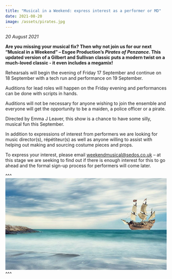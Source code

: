 ```yaml
---
title: "Musical in a Weekend: express interest as a performer or MD"
date: 2021-08-20
image: /assets/pirates.jpg
---
```

*20 August 2021*

**Are you missing your musical fix? Then why not join us for our next “Musical in a Weekend” – Esgee Production’s *Pirates of Penzance*. This updated version of a Gilbert and Sullivan classic puts a modern twist on a much-loved classic - it even
includes a megamix!**

Rehearsals will begin the evening of Friday 17 September and continue on 18 September with a tech run and performance on 19 September.

Auditions for lead roles will happen on the Friday evening and performances can be done with scripts in hands.

Auditions will not be necessary for anyone wishing to join the ensemble and everyone will get the opportunity to be a maiden, a police officer or a pirate.

Directed by Emma J Leaver, this show is a chance to have some silly, musical fun this September.

In addition to expressions of interest from performers we are looking for music director(s), répétiteur(s) as well as anyone willing to assist with helping out making and sourcing costume pieces and props.

To express your interest, please email [weekendmusical@sedos.co.uk](mailto:weekendmusical@sedos.co.uk) – at this stage we are seeking to find out if there is enough interest for this to go ahead and the formal sign-up process for performers will come later.

^^^
![](/assets/pirates.jpg)
^^^

